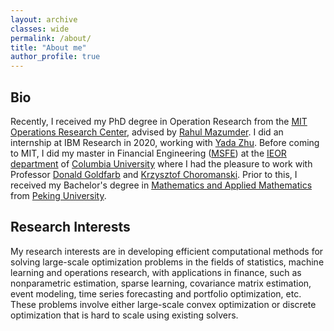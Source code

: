 ```yaml
---
layout: archive
classes: wide
permalink: /about/
title: "About me"
author_profile: true
---
```



## Bio

Recently, I received my PhD degree in Operation Research from the [MIT](http://mit.edu/) [Operations Research Center](https://orc.mit.edu/), advised by [Rahul Mazumder](http://www.mit.edu/~rahulmaz/). I did an internship at IBM Research in 2020, working with [Yada Zhu](https://researcher.watson.ibm.com/researcher/view.php?person=us-yzhu). Before coming to MIT, I did my master in Financial Engineering ([MSFE](https://msfe.ieor.columbia.edu/)) at the [IEOR department](https://ieor.columbia.edu/) of [Columbia University](https://www.columbia.edu/) where I had the pleasure to work with Professor [Donald Goldfarb](http://www.columbia.edu/~goldfarb/) and [Krzysztof Choromanski](https://www.engineering.columbia.edu/krzysztof-choromanski). Prior to this, I received my Bachelor's degree in [Mathematics and Applied Mathematics](https://www.math.pku.edu.cn/en/) from [Peking University](https://english.pku.edu.cn/). 


## Research Interests

My research interests are in developing efficient computational methods for solving large-scale optimization problems in the fields of statistics, machine learning and operations research, with applications in finance, such as nonparametric estimation, sparse learning, covariance matrix estimation, event modeling, time series forecasting and portfolio optimization, etc. These problems involve either large-scale convex optimization or discrete optimization that is hard to scale using existing solvers.